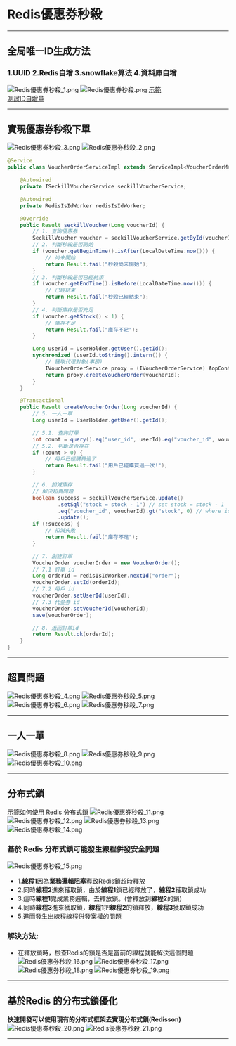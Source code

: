 # Redis優惠券秒殺

---

## 全局唯一ID生成方法
### 1.UUID 2.Redis自增 3.snowflake算法 4.資料庫自增
![Redis優惠券秒殺_1.png](../../picture/Redis%E5%84%AA%E6%83%A0%E5%88%B8%E7%A7%92%E6%AE%BA_1.png)
![Redis優惠券秒殺.png](../../picture/Redis%E5%84%AA%E6%83%A0%E5%88%B8%E7%A7%92%E6%AE%BA.png)
[示範](../../../hm-dianping/src/main/java/com/hmdp/utils/RedisIsIdWorker.java)  
[測試ID自增量](../../../hm-dianping/src/test/java/com/hmdp/HmDianPingApplicationTests.java)

---

## 實現優惠券秒殺下單
![Redis優惠券秒殺_3.png](../../picture/Redis%E5%84%AA%E6%83%A0%E5%88%B8%E7%A7%92%E6%AE%BA_3.png)
![Redis優惠券秒殺_2.png](../../picture/Redis%E5%84%AA%E6%83%A0%E5%88%B8%E7%A7%92%E6%AE%BA_2.png)
```java
@Service
public class VoucherOrderServiceImpl extends ServiceImpl<VoucherOrderMapper, VoucherOrder> implements IVoucherOrderService {

    @Autowired
    private ISeckillVoucherService seckillVoucherService;

    @Autowired
    private RedisIsIdWorker redisIsIdWorker;

    @Override
    public Result seckillVoucher(Long voucherId) {
        // 1. 查詢優惠券
        SeckillVoucher voucher = seckillVoucherService.getById(voucherId);
        // 2. 判斷秒殺是否開始
        if (voucher.getBeginTime().isAfter(LocalDateTime.now())) {
            // 尚未開始
            return Result.fail("秒殺尚未開始");
        }
        // 3. 判斷秒殺是否已經結束
        if (voucher.getEndTime().isBefore(LocalDateTime.now())) {
            // 已經結束
            return Result.fail("秒殺已經結束");
        }
        // 4. 判斷庫存是否充足
        if (voucher.getStock() < 1) {
            // 庫存不足
            return Result.fail("庫存不足");
        }

        Long userId = UserHolder.getUser().getId();
        synchronized (userId.toString().intern()) {
            // 獲取代理對象(事務)
            IVoucherOrderService proxy = (IVoucherOrderService) AopContext.currentProxy();
            return proxy.createVoucherOrder(voucherId);
        }
    }

    @Transactional
    public Result createVoucherOrder(Long voucherId) {
        // 5. 一人一單
        Long userId = UserHolder.getUser().getId();

        // 5.1. 查詢訂單
        int count = query().eq("user_id", userId).eq("voucher_id", voucherId).count();
        // 5.2. 判斷是否存在
        if (count > 0) {
            // 用戶已經購買過了
            return Result.fail("用戶已經購買過一次!");
        }

        // 6. 扣減庫存
        // 解決超賣問題
        boolean success = seckillVoucherService.update()
                .setSql("stock = stock - 1") // set stock = stock - 1
                .eq("voucher_id", voucherId).gt("stock", 0) // where id = ? and stock > 0
                .update();
        if (!success) {
            // 扣減失敗
            return Result.fail("庫存不足");
        }

        // 7. 創建訂單
        VoucherOrder voucherOrder = new VoucherOrder();
        // 7.1 訂單 id
        Long orderId = redisIsIdWorker.nextId("order");
        voucherOrder.setId(orderId);
        // 7.2 用戶 id
        voucherOrder.setUserId(userId);
        // 7.3 代金券 id
        voucherOrder.setVoucherId(voucherId);
        save(voucherOrder);

        // 8. 返回訂單id
        return Result.ok(orderId);
    }
}
```

---

## 超賣問題
![Redis優惠券秒殺_4.png](../../picture/Redis%E5%84%AA%E6%83%A0%E5%88%B8%E7%A7%92%E6%AE%BA_4.png)
![Redis優惠券秒殺_5.png](../../picture/Redis%E5%84%AA%E6%83%A0%E5%88%B8%E7%A7%92%E6%AE%BA_5.png)
![Redis優惠券秒殺_6.png](../../picture/Redis%E5%84%AA%E6%83%A0%E5%88%B8%E7%A7%92%E6%AE%BA_6.png)
![Redis優惠券秒殺_7.png](../../picture/Redis%E5%84%AA%E6%83%A0%E5%88%B8%E7%A7%92%E6%AE%BA_7.png)

---

## 一人一單
![Redis優惠券秒殺_8.png](../../picture/Redis%E5%84%AA%E6%83%A0%E5%88%B8%E7%A7%92%E6%AE%BA_8.png)
![Redis優惠券秒殺_9.png](../../picture/Redis%E5%84%AA%E6%83%A0%E5%88%B8%E7%A7%92%E6%AE%BA_9.png)
![Redis優惠券秒殺_10.png](../../picture/Redis%E5%84%AA%E6%83%A0%E5%88%B8%E7%A7%92%E6%AE%BA_10.png)

---

## 分布式鎖
[示範如何使用 Redis 分布式鎖](../../../hm-dianping/src/main/java/com/hmdp/utils/SimpleRedisLock.java)
![Redis優惠券秒殺_11.png](../../picture/Redis%E5%84%AA%E6%83%A0%E5%88%B8%E7%A7%92%E6%AE%BA_11.png)
![Redis優惠券秒殺_12.png](../../picture/Redis%E5%84%AA%E6%83%A0%E5%88%B8%E7%A7%92%E6%AE%BA_12.png)
![Redis優惠券秒殺_13.png](../../picture/Redis%E5%84%AA%E6%83%A0%E5%88%B8%E7%A7%92%E6%AE%BA_13.png)
![Redis優惠券秒殺_14.png](../../picture/Redis%E5%84%AA%E6%83%A0%E5%88%B8%E7%A7%92%E6%AE%BA_14.png)
### 基於 Redis 分布式鎖可能發生線程併發安全問題
![Redis優惠券秒殺_15.png](../../picture/Redis%E5%84%AA%E6%83%A0%E5%88%B8%E7%A7%92%E6%AE%BA_15.png)
- 1.**線程1**因為**業務邏輯阻塞**導致Redis鎖超時釋放
- 2.同時**線程2**進來獲取鎖，由於**線程1**鎖已經釋放了，**線程2**獲取鎖成功
- 3.這時**線程1**完成業務邏輯，去釋放鎖。(會釋放到**線程2**的鎖)
- 4.同時**線程3**進來獲取鎖，**線程1**把**線程2**的鎖釋放，**線程3**獲取鎖成功
- 5.進而發生出線程線程併發案權的問題
### 解決方法:
- 在釋放鎖時，檢查Redis的鎖是否是當前的線程就能解決這個問題
![Redis優惠券秒殺_16.png](../../picture/Redis%E5%84%AA%E6%83%A0%E5%88%B8%E7%A7%92%E6%AE%BA_16.png)
![Redis優惠券秒殺_17.png](../../picture/Redis%E5%84%AA%E6%83%A0%E5%88%B8%E7%A7%92%E6%AE%BA_17.png)
![Redis優惠券秒殺_18.png](../../picture/Redis%E5%84%AA%E6%83%A0%E5%88%B8%E7%A7%92%E6%AE%BA_18.png)
![Redis優惠券秒殺_19.png](../../picture/Redis%E5%84%AA%E6%83%A0%E5%88%B8%E7%A7%92%E6%AE%BA_19.png)

---

## 基於Redis 的分布式鎖優化
**快速開發可以使用現有的分布式框架去實現分布式鎖(Redisson)**
![Redis優惠券秒殺_20.png](../../picture/Redis%E5%84%AA%E6%83%A0%E5%88%B8%E7%A7%92%E6%AE%BA_20.png)
![Redis優惠券秒殺_21.png](../../picture/Redis%E5%84%AA%E6%83%A0%E5%88%B8%E7%A7%92%E6%AE%BA_21.png)

---